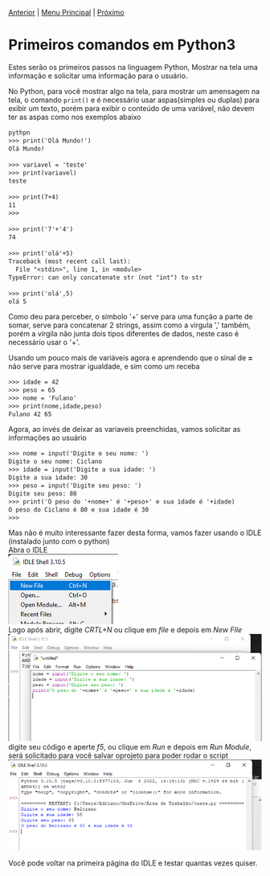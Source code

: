 [Anterior](Aula03.md) | [Menu Principal](/README.md/) | [Próximo](Aula06.md)

# Primeiros comandos em Python3

Estes serão os primeiros passos na linguagem Python, Mostrar na tela uma informação e solicitar uma informação para o usuário.

No Python, para você mostrar algo na tela, para mostrar um amensagem na tela, o comando `print()` e é necessário usar aspas(simples ou duplas) para exibir um texto, porém para exibir o conteúdo de uma variável, não devem ter as aspas como nos exemplos abaixo  
```
pythpn
>>> print('Olá Mundo!')
Olá Mundo!

>>> variavel = 'teste'
>>> print(variavel)
teste

>>> print(7+4)
11
>>>

>>> print('7'+'4')
74

>>> print('olá'+5)
Traceback (most recent call last):
  File "<stdin>", line 1, in <module>
TypeError: can only concatenate str (not "int") to str

>>> print('olá',5)
olá 5
```
Como deu para perceber, o símbolo '+' serve para uma função a parte de somar, serve para concatenar 2 strings, assim como a vírgula ',' também, porém a vírgila não junta dois tipos diferentes de dados, neste caso é necessário usar o '+'.  

Usando um pouco mais de variáveis agora e aprendendo que o sinal de **=** não serve para mostrar igualdade, e sim como um receba  
```
>>> idade = 42
>>> peso = 65
>>> nome = 'Fulano'
>>> print(nome,idade,peso)
Fulano 42 65
```
Agora, ao invés de deixar as variaveis preenchidas, vamos solicitar as informações ao usuário
```
>>> nome = input('Digite o seu nome: ')
Digite o seu nome: Ciclano
>>> idade = input('Digite a sua idade: ')
Digite a sua idade: 30
>>> peso = input('Digite seu peso: ')
Digite seu peso: 80
>>> print('O peso do '+nome+' é '+peso+' e sua idade é '+idade)
O peso do Ciclano é 80 e sua idade é 30
>>>
```
Mas não é muito interessante fazer desta forma, vamos fazer usando o IDLE (instalado junto com o python)  
Abra o IDLE  
![](/Imagens/aula4-img01.png)  
Logo após abrir, digite *CRTL+N* ou clique em *file* e depois em *New FIle*  
![](/Imagens/aula4-img02.png)  
digite seu código e aperte *f5*, ou clique em *Run* e depois em *Run Module*, será solicitado para você salvar oprojeto para poder rodar o script  
![](/Imagens/aula4-img03.png)  

Você pode voltar na primeira página do IDLE e testar quantas vezes quiser.
